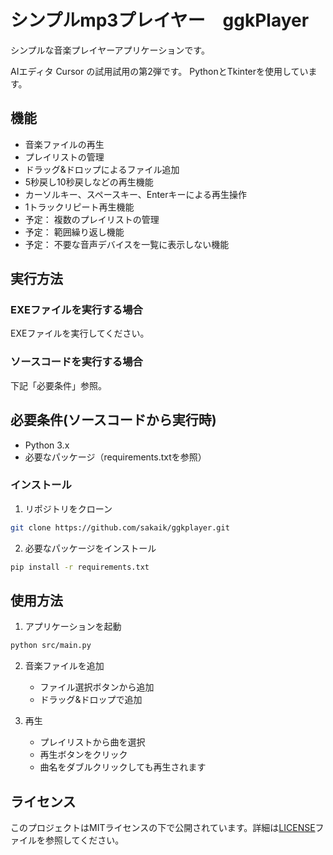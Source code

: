 # シンプルmp3プレイヤー　ggkPlayer

シンプルな音楽プレイヤーアプリケーションです。

AIエディタ Cursor の試用試用の第2弾です。
PythonとTkinterを使用しています。

## 機能

- 音楽ファイルの再生
- プレイリストの管理
- ドラッグ&ドロップによるファイル追加
- 5秒戻し10秒戻しなどの再生機能
- カーソルキー、スペースキー、Enterキーによる再生操作
- 1トラックリピート再生機能
- 予定： 複数のプレイリストの管理
- 予定： 範囲繰り返し機能
- 予定： 不要な音声デバイスを一覧に表示しない機能


## 実行方法
### EXEファイルを実行する場合
  EXEファイルを実行してください。

### ソースコードを実行する場合
  下記「必要条件」参照。

## 必要条件(ソースコードから実行時)

- Python 3.x
- 必要なパッケージ（requirements.txtを参照）

### インストール

1. リポジトリをクローン
```bash
git clone https://github.com/sakaik/ggkplayer.git
```

2. 必要なパッケージをインストール
```bash
pip install -r requirements.txt
```

## 使用方法

1. アプリケーションを起動
```bash
python src/main.py
```

2. 音楽ファイルを追加
   - ファイル選択ボタンから追加
   - ドラッグ&ドロップで追加

3. 再生
   - プレイリストから曲を選択
   - 再生ボタンをクリック
   - 曲名をダブルクリックしても再生されます

## ライセンス

このプロジェクトはMITライセンスの下で公開されています。詳細は[LICENSE](LICENSE)ファイルを参照してください。 

